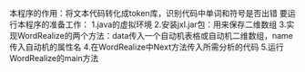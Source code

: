 本程序的作用：将文本代码转化成token库，识别代码中单词和符号是否出错
要运行本程序的准备工作：
1.java的虚拟环境
2.安装jxl.jar包：用来保存二维数组
3.实现WordRealize的两个方法：data传入一个自动机表格或自动机二维数组，name传入自动机的属性名
4.在WordRealize中Next方法传入所需分析的代码
5.运行WordRealize的main方法
